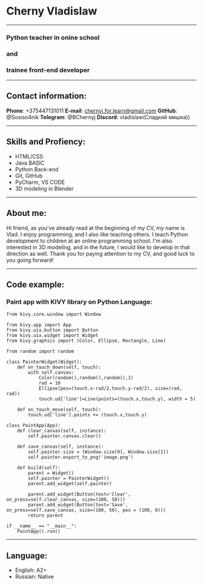 # Cherny Vladislaw

***
### Python teacher in onine school 
### and 
### trainee front-end developer
***

## Contact information:
__Phone__: +375447131011
__E-mail__: chernyj.for.learn@gmail.com
__GitHub__: @Sosiso4nik
__Telegram__: @BChernyj
__Discord__: vladislaw(Сладкий мишка)) 

-------------------------------

## Skills and Profiency:
* HTML/CSS
* Java BASIC
* Python Back-end
* Git, GitHub
* PyCharm, VS CODE
* 3D modeling in Blender

------------------------------

## About me:
Hi friend, as you've already read at the beginning of my CV, my name is Vlad. I enjoy programming, and I also like teaching others. I teach Python development to children at an online programming school. I'm also interested in 3D modeling, and in the future, I would like to develop in that direction as well. Thank you for paying attention to my CV, and good luck to you going forward!

------------------------------

## Code example:
### Paint app with KIVY library on Python Language:
```
from kivy.core.window import Window

from kivy.app import App
from kivy.uix.button import Button
from kivy.uix.widget import Widget
from kivy.graphics import (Color, Ellipse, Rectangle, Line)

from random import random

class PainterWidget(Widget):
    def on_touch_down(self, touch):
        with self.canvas:
            Color(random(),random(),random(),1)
            rad = 10
            Ellipse(pos=(touch.x-rad/2,touch.y-rad/2), size=(rad, rad))
            touch.ud['line']=Line(points=(touch.x,touch.y), width = 5)

    def on_touch_move(self, touch):
        touch.ud['line'].points += (touch.x,touch.y)

class PaintApp(App):
    def clear_canvas(self, instance):
        self.painter.canvas.clear()

    def save_canvas(self, instance):
        self.painter.size = (Window.size[0], Window.size[1])
        self.painter.export_to_png('image.png')

    def build(self):
        parent = Widget()
        self.painter = PainterWidget()
        parent.add_widget(self.painter)

        parent.add_widget(Button(text='Clear', on_press=self.clear_canvas, size=(100, 50)))
        parent.add_widget(Button(text='Save', on_press=self.save_canvas, size=(100, 50), pos = (100, 0)))
        return parent

if __name__ == "__main__":
    PaintApp().run()
```
---

## Language:
* English: A2+
* Russian: Native